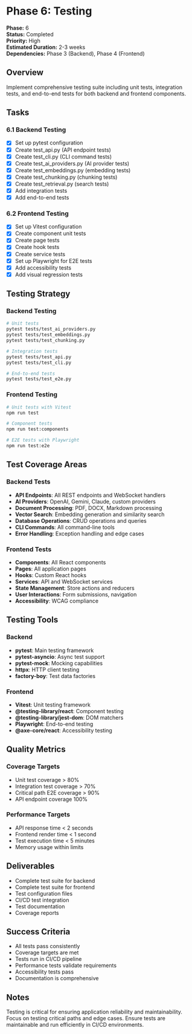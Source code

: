 # Phase 6: Testing

**Phase:** 6  
**Status:** Completed  
**Priority:** High  
**Estimated Duration:** 2-3 weeks  
**Dependencies:** Phase 3 (Backend), Phase 4 (Frontend)

## Overview
Implement comprehensive testing suite including unit tests, integration tests, and end-to-end tests for both backend and frontend components.

## Tasks

### 6.1 Backend Testing
- [x] Set up pytest configuration
- [x] Create test_api.py (API endpoint tests)
- [x] Create test_cli.py (CLI command tests)
- [x] Create test_ai_providers.py (AI provider tests)
- [x] Create test_embeddings.py (embedding tests)
- [x] Create test_chunking.py (chunking tests)
- [x] Create test_retrieval.py (search tests)
- [x] Add integration tests
- [x] Add end-to-end tests

### 6.2 Frontend Testing
- [x] Set up Vitest configuration
- [x] Create component unit tests
- [x] Create page tests
- [x] Create hook tests
- [x] Create service tests
- [x] Set up Playwright for E2E tests
- [x] Add accessibility tests
- [x] Add visual regression tests

## Testing Strategy

### Backend Testing
```bash
# Unit tests
pytest tests/test_ai_providers.py
pytest tests/test_embeddings.py
pytest tests/test_chunking.py

# Integration tests
pytest tests/test_api.py
pytest tests/test_cli.py

# End-to-end tests
pytest tests/test_e2e.py
```

### Frontend Testing
```bash
# Unit tests with Vitest
npm run test

# Component tests
npm run test:components

# E2E tests with Playwright
npm run test:e2e
```

## Test Coverage Areas

### Backend Tests
- **API Endpoints**: All REST endpoints and WebSocket handlers
- **AI Providers**: OpenAI, Gemini, Claude, custom providers
- **Document Processing**: PDF, DOCX, Markdown processing
- **Vector Search**: Embedding generation and similarity search
- **Database Operations**: CRUD operations and queries
- **CLI Commands**: All command-line tools
- **Error Handling**: Exception handling and edge cases

### Frontend Tests
- **Components**: All React components
- **Pages**: All application pages
- **Hooks**: Custom React hooks
- **Services**: API and WebSocket services
- **State Management**: Store actions and reducers
- **User Interactions**: Form submissions, navigation
- **Accessibility**: WCAG compliance

## Testing Tools

### Backend
- **pytest**: Main testing framework
- **pytest-asyncio**: Async test support
- **pytest-mock**: Mocking capabilities
- **httpx**: HTTP client testing
- **factory-boy**: Test data factories

### Frontend
- **Vitest**: Unit testing framework
- **@testing-library/react**: Component testing
- **@testing-library/jest-dom**: DOM matchers
- **Playwright**: End-to-end testing
- **@axe-core/react**: Accessibility testing

## Quality Metrics

### Coverage Targets
- Unit test coverage > 80%
- Integration test coverage > 70%
- Critical path E2E coverage > 90%
- API endpoint coverage 100%

### Performance Targets
- API response time < 2 seconds
- Frontend render time < 1 second
- Test execution time < 5 minutes
- Memory usage within limits

## Deliverables
- Complete test suite for backend
- Complete test suite for frontend
- Test configuration files
- CI/CD test integration
- Test documentation
- Coverage reports

## Success Criteria
- All tests pass consistently
- Coverage targets are met
- Tests run in CI/CD pipeline
- Performance tests validate requirements
- Accessibility tests pass
- Documentation is comprehensive

## Notes
Testing is critical for ensuring application reliability and maintainability. Focus on testing critical paths and edge cases. Ensure tests are maintainable and run efficiently in CI/CD environments.
